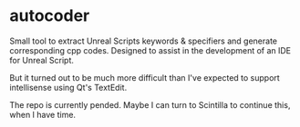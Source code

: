 autocoder
=========
Small tool to extract Unreal Scripts keywords & specifiers  and generate corresponding cpp codes.
Designed to assist in the development of an IDE for Unreal Script.

But it turned out to be much more difficult than I've expected to support intellisense using Qt's TextEdit.

The repo is currently pended. Maybe I can turn to Scintilla to continue this, when I have time.
